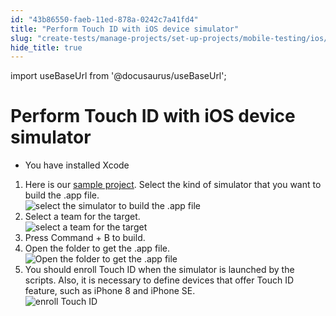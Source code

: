 ```yaml
---
id: "43b86550-faeb-11ed-878a-0242c7a41fd4"
title: "Perform Touch ID with iOS device simulator"
slug: "create-tests/manage-projects/set-up-projects/mobile-testing/ios/perform-touch-id-with-ios-device-simulator"
hide_title: true
---
```

import useBaseUrl from '@docusaurus/useBaseUrl';


# <a id="task-6494" class="anchor_top_offset"/><a id="ariaid-title1" class="anchor_top_offset"/>Perform Touch ID with iOS device simulator

<div xmlns="http://www.w3.org/1999/xhtml" className="section prereq p"><ul className="ul"><li className="li">You have installed Xcode</li></ul></div>
<ol xmlns="http://www.w3.org/1999/xhtml" className="ol steps"><li className="li step stepexpand"><span className="ph cmd">Here is our <a className="xref j-external-link" href="https://drive.google.com/file/d/11uclypU3ZeHTGtUNJUVCFJvuSKHU2hkA/view?usp=sharing" target="_blank">sample project</a>. Select the kind of simulator that you want to build the .app file.</span><div className="itemgroup info"><img className="image" src={useBaseUrl("/4495cd00-faeb-11ed-878a-0242c7a41fd4.jpeg")} alt="select the simulator to build the .app file" /></div></li><li className="li step stepexpand"><span className="ph cmd">Select a team for the target.</span><div className="itemgroup info"><img className="image" src={useBaseUrl("/449d6e20-faeb-11ed-878a-0242c7a41fd4.png")} alt="select a team for the target" /></div></li><li className="li step stepexpand"><span className="ph cmd">Press Command + B to build.</span></li><li className="li step stepexpand"><span className="ph cmd">Open the folder to get the .app file.</span><div className="itemgroup info"><img className="image" src={useBaseUrl("/44ae0ff0-faeb-11ed-878a-0242c7a41fd4.png")} alt="Open the folder to get the .app file" /></div></li><li className="li step stepexpand"><span className="ph cmd">You should enroll Touch ID when the simulator is launched by the scripts. Also, it is necessary to define devices that offer  Touch ID feature, such as iPhone 8 and iPhone SE.</span><div className="itemgroup info"><img className="image" src={useBaseUrl("/43b46db0-faeb-11ed-878a-0242c7a41fd4.jpeg")} alt="enroll Touch ID" /></div></li></ol> 
